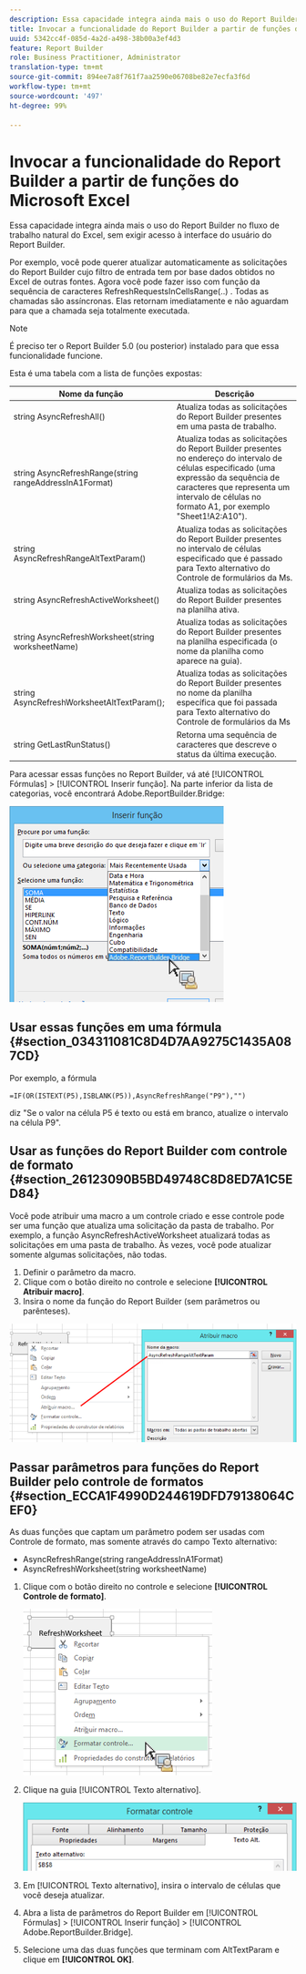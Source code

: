 ```yaml
---
description: Essa capacidade integra ainda mais o uso do Report Builder no fluxo de trabalho natural do Excel, sem exigir acesso à interface do usuário do Report Builder.
title: Invocar a funcionalidade do Report Builder a partir de funções do Microsoft Excel
uuid: 5342cc4f-085d-4a2d-a498-38b00a3ef4d3
feature: Report Builder
role: Business Practitioner, Administrator
translation-type: tm+mt
source-git-commit: 894ee7a8f761f7aa2590e06708be82e7ecfa3f6d
workflow-type: tm+mt
source-wordcount: '497'
ht-degree: 99%

---
```



# Invocar a funcionalidade do Report Builder a partir de funções do Microsoft Excel

Essa capacidade integra ainda mais o uso do Report Builder no fluxo de trabalho natural do Excel, sem exigir acesso à interface do usuário do Report Builder.

Por exemplo, você pode querer atualizar automaticamente as solicitações do Report Builder cujo filtro de entrada tem por base dados obtidos no Excel de outras fontes. Agora você pode fazer isso com função da sequência de caracteres RefreshRequestsInCellsRange(..) . Todas as chamadas são assíncronas. Elas retornam imediatamente e não aguardam para que a chamada seja totalmente executada.

>[!NOTE]
>
>É preciso ter o Report Builder 5.0 (ou posterior) instalado para que essa funcionalidade funcione.

Esta é uma tabela com a lista de funções expostas:

| Nome da função | Descrição |
|---|---|
| string AsyncRefreshAll() | Atualiza todas as solicitações do Report Builder presentes em uma pasta de trabalho. |
| string AsyncRefreshRange(string rangeAddressInA1Format) | Atualiza todas as solicitações do Report Builder presentes no endereço do intervalo de células especificado (uma expressão da sequência de caracteres que representa um intervalo de células no formato A1, por exemplo &quot;Sheet1!A2:A10&quot;). |
| string AsyncRefreshRangeAltTextParam() | Atualiza todas as solicitações do Report Builder presentes no intervalo de células especificado que é passado para Texto alternativo do Controle de formulários da Ms. |
| string AsyncRefreshActiveWorksheet() | Atualiza todas as solicitações do Report Builder presentes na planilha ativa. |
| string AsyncRefreshWorksheet(string worksheetName) | Atualiza todas as solicitações do Report Builder presentes na planilha especificada (o nome da planilha como aparece na guia). |
| string AsyncRefreshWorksheetAltTextParam(); | Atualiza todas as solicitações do Report Builder presentes no nome da planilha específica que foi passada para Texto alternativo do Controle de formulários da Ms |
| string GetLastRunStatus() | Retorna uma sequência de caracteres que descreve o status da última execução. |

Para acessar essas funções no Report Builder, vá até [!UICONTROL Fórmulas] > [!UICONTROL Inserir função]. Na parte inferior da lista de categorias, você encontrará Adobe.ReportBuilder.Bridge:

![](assets/arb_functions.png)

## Usar essas funções em uma fórmula {#section_034311081C8D4D7AA9275C1435A087CD}

Por exemplo, a fórmula

```
=IF(OR(ISTEXT(P5),ISBLANK(P5)),AsyncRefreshRange("P9"),"")
```

diz &quot;Se o valor na célula P5 é texto ou está em branco, atualize o intervalo na célula P9&quot;.

## Usar as funções do Report Builder com controle de formato {#section_26123090B5BD49748C8D8ED7A1C5ED84}

Você pode atribuir uma macro a um controle criado e esse controle pode ser uma função que atualiza uma solicitação da pasta de trabalho. Por exemplo, a função AsyncRefreshActiveWorksheet atualizará todas as solicitações em uma pasta de trabalho. Às vezes, você pode atualizar somente algumas solicitações, não todas.

1. Definir o parâmetro da macro.
1. Clique com o botão direito no controle e selecione **[!UICONTROL Atribuir macro]**.
1. Insira o nome da função do Report Builder (sem parâmetros ou parênteses).

![](assets/assign_macro.png)

## Passar parâmetros para funções do Report Builder pelo controle de formatos {#section_ECCA1F4990D244619DFD79138064CEF0}

As duas funções que captam um parâmetro podem ser usadas com Controle de formato, mas somente através do campo Texto alternativo:

* AsyncRefreshRange(string rangeAddressInA1Format)
* AsyncRefreshWorksheet(string worksheetName)

1. Clique com o botão direito no controle e selecione **[!UICONTROL Controle de formato]**.

   ![](assets/format_control.png)

1. Clique na guia [!UICONTROL Texto alternativo].

   ![](assets/alt_text.png)

1. Em [!UICONTROL Texto alternativo], insira o intervalo de células que você deseja atualizar.
1. Abra a lista de parâmetros do Report Builder em [!UICONTROL Fórmulas] > [!UICONTROL Inserir função] > [!UICONTROL Adobe.ReportBuilder.Bridge].

1. Selecione uma das duas funções que terminam com AltTextParam e clique em **[!UICONTROL OK]**.

